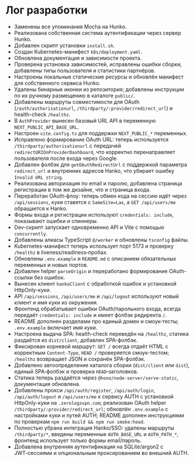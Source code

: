 # Лог разработки

- Заменены все упоминания Mocha на Hunko.
- Реализована собственная система аутентификации через сервер Hunko.
- Добавлен скрипт установки `install.sh`.
- Создан Kubernetes-манифест `k8s/deployment.yaml`.
- Обновлена документация и зависимости проекта.
- Проверена установка зависимостей, исправлены ошибки сборки, добавлены типы пользователя и статистики партнёров.
- Настроены локальные статические ресурсы и обновлён манифест для собственного сервиса Hunko.
- Удалены бинарные иконки из репозитория; добавлены инструкции по их ручному размещению в каталоге `public/`.
- Добавлены маршруты совместимости для OAuth (`/auth/authorisationurl`, `/thirdparty/:provider/redirect_url`) и health-check `/healthz`.
- В `AuthProvider` вынесен базовый URL API в переменную `NEXT_PUBLIC_API_BASE_URL`.
- Настроен `vite.config.ts` для поддержки `NEXT_PUBLIC_*` переменных.
- Исправлено формирование OAuth URL: теперь используется `/thirdparty/authorisationurl` с передачей `redirectURIOnProviderDashboard`, что корректно перенаправляет пользователя после входа через Google.
- Добавлен фолбэк для `getOAuthRedirectUrl` с поддержкой параметра `redirect_url` и внутренних адресов Hanko, что убирает ошибку `Invalid URL string`.
- Реализована авторизация по email и паролю, добавлена страница регистрации в том же дизайне, что и страница входа.
- Переработан OAuth‑флоу: теперь обмен кода на сессию идёт через `/api/sessions`, куки ставятся с `SameSite=Lax`, а `GET /api/users/me` обращается к Hanko.
- Формы входа и регистрации используют `credentials: include`, показывают ошибки и спиннеры.
- Dev-скрипт запускает одновременно API и Vite с помощью `concurrently`.
- Добавлены алиасы TypeScript `@/worker` и обновлены `tsconfig` файлы.
- Kubernetes-манифест теперь использует порт 5173 и проверку `/healthz` в liveness/readiness‑пробах.
- Обновлены `.env.example` и `README.md` с описанием обязательных переменных и новых портов.
- Добавлен helper `parseOrigin` и переработано формирование OAuth-ссылки без ошибок.
- Вынесен клиент `hankoClient` с обработкой ошибок и установкой HttpOnly-куки.
- API `/api/sessions`, `/api/users/me` и `/api/logout` используют новый клиент и имя куки из окружения.
- Фронтенд обрабатывает ошибки OAuth/парольного входа, всегда передаёт `credentials: include` и имеет фолбэк редиректа `/`.
- README дополнен разделами про единый домен и смоук‑тесты; `.env.example` включает имя куки.
- Настроена выдача SPA: health-check переведён на `/healthz`, статика раздаётся из `dist/client`, добавлен SPA-фолбэк.
- Фиксирован корневой маршрут: `GET /` всегда отдаёт HTML с корректным `Content-Type`, `HEAD /` проверяется смоук-тестом; `/healthz` возвращает JSON и сохранён SPA-фолбэк.
- Добавлено автоопределение каталога сборки (`dist/client` или `dist`), единый SPA‑фолбэк и проверка `HEAD`‑заголовков.
- Статика теперь раздаётся через `@hono/node-server/serve-static`, документация обновлена.
- Добавлены прокси `/api/auth/register`, `/api/auth/login`, `/api/auth/logout` и `/api/users/me` к сервису AUTH с установкой HttpOnly-куки на `.zerologsvpn.com`; реализован OAuth helper `/thirdparty/:provider/redirect_url`; обновлён `.env.example` с настройками куки и путей AUTH; README дополнен инструкциями по проверкам `npm run build && npm run smoke:head`.
- Полностью убрана интеграция Hanko/SSO: удалены маршруты `/thirdparty/*`, введены переменные `AUTH_BASE_URL` и `AUTH_PATH_*`, фронтенд использует только формы email/пароль.
- Добавлена внутренняя аутентификация на SQLite/argon2 с JWT‑сессиями и опциональным проксированием во внешний AUTH.

